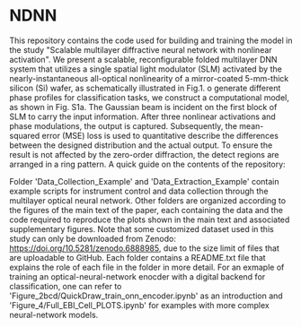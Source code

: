 # NDNN
This repository contains the code used for building and training the model in the study "Scalable multilayer diffractive neural network with nonlinear activation". We present a scalable, reconfigurable folded multilayer DNN system that utilizes a single spatial light modulator (SLM) activated by the nearly-instantaneous all-optical nonlinearity of a mirror-coated 5-mm-thick silicon (Si) wafer, as schematically illustrated in Fig.1.
o generate different phase profiles for classification tasks, we construct a computational model, as shown in Fig. S1a. The Gaussian beam is incident on the first block of SLM to carry the input information. After three nonlinear activations and phase modulations, the output is captured. Subsequently, the mean-squared error (MSE) loss is used to quantitative describe the differences between the designed distribution and the actual output. To ensure the result is not affected by the zero-order diffraction, the detect regions are arranged in a ring pattern. 
A quick guide on the contents of the repository:

Folder 'Data_Collection_Example' and 'Data_Extraction_Example' contain example scripts for instrument control and data collection through the multilayer optical neural network.
Other folders are organized according to the figures of the main text of the paper, each containing the data and the code required to reproduce the plots shown in the main text and associated supplementary figures. Note that some customized dataset used in this study can only be downloaded from Zenodo: https://doi.org/10.5281/zenodo.6888985, due to the size limit of files that are uploadable to GitHub.
Each folder contains a README.txt file that explains the role of each file in the folder in more detail.
For an exmaple of training an optical-neural-network enocder with a digital backend for classification, one can refer to 'Figure_2bcd/QuickDraw_train_onn_encoder.ipynb' as an introduction and 'Figure_4/Full_EBI_Cell_PLOTS.ipynb' for examples with more complex neural-network models.
